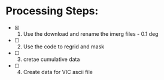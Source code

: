 



# Processing Steps:
- [x] 1. Use the download and rename the imerg files - 0.1 deg
- [ ] 2. Use the code to regrid and mask
- [ ] 3. cretae cumulative data
- [ ] 4. Create data for VIC ascii file


